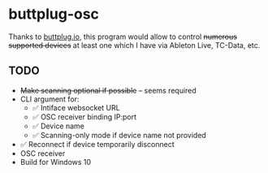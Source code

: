 # buttplug-osc

Thanks to [buttplug.io](https://buttplug.io/), this program would allow to control 
~~numerous supported devices~~ at least one which I have via Ableton Live, TC-Data, etc.

## TODO

* ~~Make scanning optional if possible~~ – seems required
* CLI argument for:
    * ✅ Intiface websocket URL
    * ✅ OSC receiver binding IP:port
    * ✅ Device name
    * ✅ Scanning-only mode if device name not provided
* ✅ Reconnect if device temporarily disconnect
* OSC receiver 
* Build for Windows 10